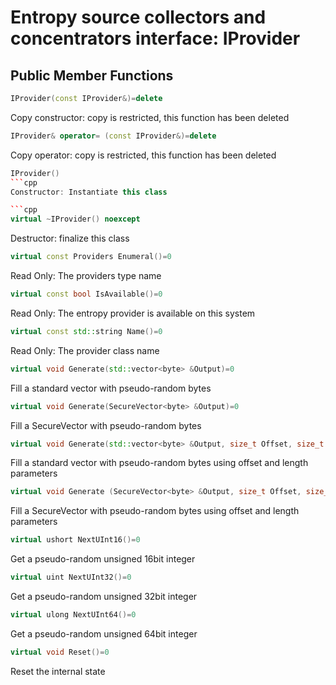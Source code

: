 # Entropy source collectors and concentrators interface: IProvider

## Public Member Functions
```cpp
IProvider(const IProvider&)=delete
```
Copy constructor: copy is restricted, this function has been deleted

```cpp
IProvider& operator= (const IProvider&)=delete
```
Copy operator: copy is restricted, this function has been deleted
 
```cpp
IProvider()
```cpp
Constructor: Instantiate this class

```cpp
virtual ~IProvider() noexcept
```
Destructor: finalize this class

```cpp
virtual const Providers Enumeral()=0
```
Read Only: The providers type name

```cpp
virtual const bool IsAvailable()=0
```
Read Only: The entropy provider is available on this system

```cpp
virtual const std::string Name()=0
```
Read Only: The provider class name

```cpp
virtual void Generate(std::vector<byte> &Output)=0
```
Fill a standard vector with pseudo-random bytes

```cpp
virtual void Generate(SecureVector<byte> &Output)=0
```
Fill a SecureVector with pseudo-random bytes

```cpp
virtual void Generate(std::vector<byte> &Output, size_t Offset, size_t Length)=0
```
Fill a standard vector with pseudo-random bytes using offset and length parameters

```cpp
virtual void Generate (SecureVector<byte> &Output, size_t Offset, size_t Length)=0
```
Fill a SecureVector with pseudo-random bytes using offset and length parameters

```cpp
virtual ushort NextUInt16()=0
```
Get a pseudo-random unsigned 16bit integer

```cpp
virtual uint NextUInt32()=0
```
Get a pseudo-random unsigned 32bit integer

```cpp
virtual ulong NextUInt64()=0
```
Get a pseudo-random unsigned 64bit integer

```cpp
virtual void Reset()=0
```
Reset the internal state
   
